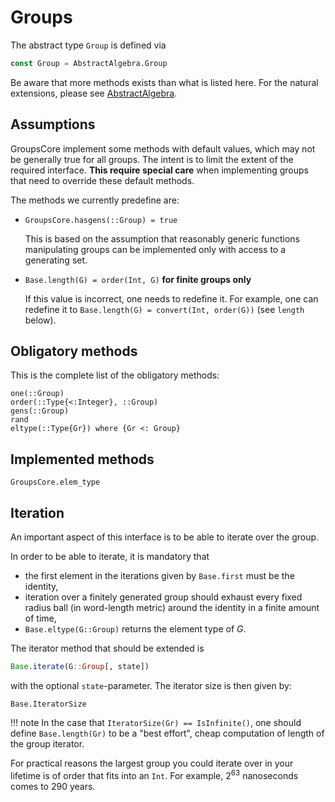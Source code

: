 # Groups

The abstract type `Group` is defined via
```julia
const Group = AbstractAlgebra.Group
```

Be aware that more methods exists than what is listed here. For the natural
extensions, please see
[AbstractAlgebra](https://nemocas.github.io/AbstractAlgebra.jl/latest/extending_abstractalgebra/).

## Assumptions

GroupsCore implement some methods with default values, which may not be
generally true for all groups. The intent is to limit the extent of the required
interface. **This require special care** when implementing groups that need to
override these default methods.

The methods we currently predefine are:

 * `GroupsCore.hasgens(::Group) = true`

    This is based on the assumption that reasonably generic functions
    manipulating groups can be implemented only with access to a generating set.

 * `Base.length(G) = order(Int, G)` **for finite groups only**

    If this value is incorrect, one needs to redefine it. For example, one can
    redefine it to `Base.length(G) = convert(Int, order(G))` (see `length` below).

## Obligatory methods

This is the complete list of the obligatory methods:

```@docs
one(::Group)
order(::Type{<:Integer}, ::Group)
gens(::Group)
rand
eltype(::Type{Gr}) where {Gr <: Group}
```

## Implemented methods

```@docs
GroupsCore.elem_type
```

## Iteration

An important aspect of this interface is to be able to iterate over the group.

In order to be able to iterate, it is mandatory that
 * the first element in the iterations given by `Base.first` must be the
   identity,
 * iteration over a finitely generated group should exhaust every fixed radius
   ball (in word-length metric) around the identity in a finite amount of time,
 * `Base.eltype(G::Group)` returns the element type of $G$.

The iterator method that should be extended is
```julia
Base.iterate(G::Group[, state])
```
with the optional `state`-parameter. The iterator size is then given by:

```@docs
Base.IteratorSize
```

!!! note
    In the case that `IteratorSize(Gr) == IsInfinite()`, one should define
    `Base.length(Gr)` to be a "best effort", cheap
    computation of length of the group iterator.

For practical reasons the largest group you could iterate over in your lifetime
is of order that fits into an `Int`. For example, $2^{63}$ nanoseconds comes to
290 years.

